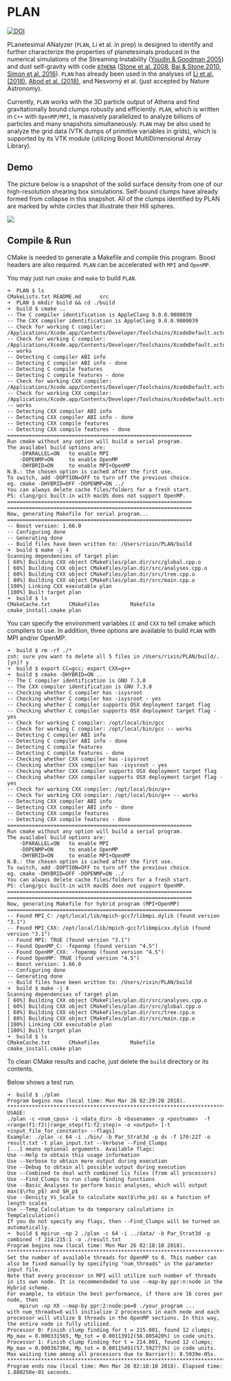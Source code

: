 # PLAN

[![DOI](https://zenodo.org/badge/53685063.svg)](https://zenodo.org/badge/latestdoi/53685063)

PLanetesimal ANalyzer (`PLAN`, Li et al. in prep) is designed to identify and further characterize the properties of planetesimals produced in the numerical simulations of the Streaming Instability ([Youdin & Goodman 2005](https://doi.org/10.1086/426895)) and dust self-gravity with code [`ATHENA`](https://github.com/PrincetonUniversity/Athena-Cversion) ([Stone et al. 2008](https://doi.org/10.1086/588755), [Bai & Stone 2010](https://doi.org/10.1088/0067-0049/190/2/297), [Simon et al. 2016](https://doi.org/10.3847/0004-637X/822/1/55)).  `PLAN`  has already been used in the analyses of [Li et al. (2018)](https://doi.org/10.3847/1538-4357/aaca99), [Abod et al. (2018)](https://doi.org/10.3847/1538-4357/aaca99), and Nesvorný et al. (just accepted by Nature Astronomy). 

Currently, `PLAN` works with the 3D particle output of Athena and find gravitationally bound clumps robustly and efficiently.  `PLAN`, which is written in `C++` with `OpenMP/MPI`, is massively parallelized to analyze billions of particles and many snapshots simultaneously.  `PLAN` may be also used to analyze the grid data (VTK dumps of primitive variables in grids), which is supported by its VTK module (utilizing Boost MultiDimensional Array Library).

## Demo

The picture below is a snapshot of the solid surface density from one of our high-resolution shearing box simulations. Self-bound clumps have already formed from collapse in this snapshot. All of the clumps identified by PLAN are marked by white circles that illustrate their Hill spheres.

![](Demo4Readme.jpg)

## Compile & Run
CMake is needed to generate a Makefile and compile this program. Boost headers are also required. `PLAN` can be accelerated with `MPI` and `OpenMP`.

You may just run `cmake` and `make` to build `PLAN`.

```shell
➜  PLAN $ ls
CMakeLists.txt README.md      src
➜  PLAN $ mkdir build && cd ./build
➜  build $ cmake ..
-- The C compiler identification is AppleClang 9.0.0.9000039
-- The CXX compiler identification is AppleClang 9.0.0.9000039
-- Check for working C compiler: /Applications/Xcode.app/Contents/Developer/Toolchains/XcodeDefault.xctoolchain/usr/bin/cc
-- Check for working C compiler: /Applications/Xcode.app/Contents/Developer/Toolchains/XcodeDefault.xctoolchain/usr/bin/cc -- works
-- Detecting C compiler ABI info
-- Detecting C compiler ABI info - done
-- Detecting C compile features
-- Detecting C compile features - done
-- Check for working CXX compiler: /Applications/Xcode.app/Contents/Developer/Toolchains/XcodeDefault.xctoolchain/usr/bin/c++
-- Check for working CXX compiler: /Applications/Xcode.app/Contents/Developer/Toolchains/XcodeDefault.xctoolchain/usr/bin/c++ -- works
-- Detecting CXX compiler ABI info
-- Detecting CXX compiler ABI info - done
-- Detecting CXX compile features
-- Detecting CXX compile features - done
============================================================
Run cmake without any option will build a serial program.
The availabel build options are:
    -DPARALLEL=ON   to enable MPI
    -DOPENMP=ON     to enable OpenMP
    -DHYBRID=ON     to enable MPI+OpenMP
N.B.: the chosen option is cached after the first use.
To switch, add -DOPTION=OFF to turn off the previous choice.
eg. cmake -DHYBRID=OFF -DOPENMP=ON ../
You can always delete cache files/folders for a fresh start.
PS: clang/gcc built-in with macOS does not support OpenMP.
============================================================
============================================================
Now, generating Makefile for serial program...
============================================================
-- Boost version: 1.66.0
-- Configuring done
-- Generating done
-- Build files have been written to: /Users/rixin/PLAN/build
➜  build $ make -j 4
Scanning dependencies of target plan
[ 60%] Building CXX object CMakeFiles/plan.dir/src/global.cpp.o
[ 60%] Building CXX object CMakeFiles/plan.dir/src/analyses.cpp.o
[ 60%] Building CXX object CMakeFiles/plan.dir/src/tree.cpp.o
[ 80%] Building CXX object CMakeFiles/plan.dir/src/main.cpp.o
[100%] Linking CXX executable plan
[100%] Built target plan
➜  build $ ls
CMakeCache.txt      CMakeFiles          Makefile            cmake_install.cmake plan
```

You can specify the environment variables `CC` and `CXX` to tell cmake which compilers to use. In addition, three options are available to build `PLAN` with MPI and/or OpenMP.

```shell
➜  build $ rm -rf ./*
zsh: sure you want to delete all 5 files in /Users/rixin/PLAN/build/. [yn]? y
➜  build $ export CC=gcc; export CXX=g++
➜  build $ cmake -DHYBRID=ON ..
-- The C compiler identification is GNU 7.3.0
-- The CXX compiler identification is GNU 7.3.0
-- Checking whether C compiler has -isysroot
-- Checking whether C compiler has -isysroot - yes
-- Checking whether C compiler supports OSX deployment target flag
-- Checking whether C compiler supports OSX deployment target flag - yes
-- Check for working C compiler: /opt/local/bin/gcc
-- Check for working C compiler: /opt/local/bin/gcc -- works
-- Detecting C compiler ABI info
-- Detecting C compiler ABI info - done
-- Detecting C compile features
-- Detecting C compile features - done
-- Checking whether CXX compiler has -isysroot
-- Checking whether CXX compiler has -isysroot - yes
-- Checking whether CXX compiler supports OSX deployment target flag
-- Checking whether CXX compiler supports OSX deployment target flag - yes
-- Check for working CXX compiler: /opt/local/bin/g++
-- Check for working CXX compiler: /opt/local/bin/g++ -- works
-- Detecting CXX compiler ABI info
-- Detecting CXX compiler ABI info - done
-- Detecting CXX compile features
-- Detecting CXX compile features - done
============================================================
Run cmake without any option will build a serial program.
The availabel build options are:
    -DPARALLEL=ON   to enable MPI
    -DOPENMP=ON     to enable OpenMP
    -DHYBRID=ON     to enable MPI+OpenMP
N.B.: the chosen option is cached after the first use.
To switch, add -DOPTION=OFF to turn off the previous choice.
eg. cmake -DHYBRID=OFF -DOPENMP=ON ../
You can always delete cache files/folders for a fresh start.
PS: clang/gcc built-in with macOS does not support OpenMP.
============================================================
============================================================
Now, generating Makefile for hybrid program (MPI+OpenMP)
============================================================
-- Found MPI_C: /opt/local/lib/mpich-gcc7/libmpi.dylib (found version "3.1")
-- Found MPI_CXX: /opt/local/lib/mpich-gcc7/libmpicxx.dylib (found version "3.1")
-- Found MPI: TRUE (found version "3.1")
-- Found OpenMP_C: -fopenmp (found version "4.5")
-- Found OpenMP_CXX: -fopenmp (found version "4.5")
-- Found OpenMP: TRUE (found version "4.5")
-- Boost version: 1.66.0
-- Configuring done
-- Generating done
-- Build files have been written to: /Users/rixin/PLAN/build
➜  build $ make -j 4
Scanning dependencies of target plan
[ 60%] Building CXX object CMakeFiles/plan.dir/src/analyses.cpp.o
[ 60%] Building CXX object CMakeFiles/plan.dir/src/global.cpp.o
[ 60%] Building CXX object CMakeFiles/plan.dir/src/tree.cpp.o
[ 80%] Building CXX object CMakeFiles/plan.dir/src/main.cpp.o
[100%] Linking CXX executable plan
[100%] Built target plan
➜  build $ ls
CMakeCache.txt      CMakeFiles          Makefile            cmake_install.cmake plan
```

To clean CMake results and cache, just delete the `build` directory or its contents.

Below shows a test run.

```shell
➜  build $ ./plan
Program begins now (local time: Mon Mar 26 02:29:20 2018).
*******************************************************************************
USAGE:
./plan -c <num_cpus> -i <data_dir> -b <basename> -p <postname>  -f <range(f1:f2)|range_step(f1:f2:step)> -o <output> [-t <input_file_for_constants> --flags]
Example: ./plan -c 64 -i ./bin/ -b Par_Strat3d -p ds -f 170:227 -o result.txt -t plan_input.txt --Verbose --Find_Clumps
[...] means optional arguments. Available flags:
Use --Help to obtain this usage information
Use --Verbose to obtain more output during execution
Use --Debug to obtain all possible output during execution
Use --Combined to deal with combined lis files (from all processors)
Use --Find_Clumps to run clump finding functions
Use --Basic_Analyses to perform basic analyses, which will output max($\rho_p$) and $H_p$
Use --Density_Vs_Scale to calculate max($\rho_p$) as a function of length scales
Use --Temp_Calculation to do temporary calculations in TempCalculation()
If you do not specify any flags, then --Find_Clumps will be turned on automatically.
➜  build $ mpirun -np 2 ./plan -c 64 -i ../data/ -b Par_Strat3d -p combined -f 214:215:1 -o ./result.txt
Program begins now (local time: Mon Mar 26 02:18:10 2018).
*******************************************************************************
Set the number of available threads for OpenMP to 8. This number can also be fixed manually by specifying "num_threads" in the parameter input file.
Note that every processor in MPI will utilize such number of threads in its own node. It is recommendeded to use --map-by ppr:n:node in the Hybrid scheme.
For example, to obtain the best performance, if there are 16 cores per node, then
	mpirun -np XX --map-by ppr:2:node:pe=8 ./your_program ...
with num_threads=8 will initialize 2 processors in each node and each processor will utilize 8 threads in the OpenMP sections. In this way, the entire node is fully utilized.
Processor 0: Finish clump finding for t = 215.001, found 12 clumps;  Mp_max = 0.000331565, Mp_tot = 0.00113912(56.805420%) in code units.
Processor 1: Finish clump finding for t = 214.001, found 12 clumps;  Mp_max = 0.000367304, Mp_tot = 0.00115491(57.592773%) in code units.
Max waiting time among all processors due to Barrier(): 8.5939e-05s.
*******************************************************************************
Program ends now (local time: Mon Mar 26 02:18:10 2018). Elapsed time: 1.880250e-01 seconds.
```


